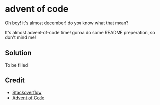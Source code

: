 # advent of code

Oh boy! it's almost december! do you know what that mean?

It's almost advent-of-code time! gonna do some README preperation, so don't mind me!

## Solution

To be filled

## Credit

- [Stackoverflow](https://stackoverflow.com/)
- [Advent of Code](https://adventofcode.com/)
